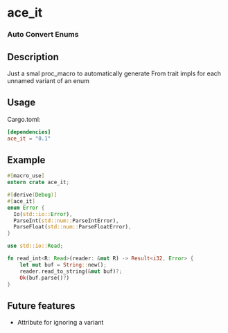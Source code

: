 # ace_it
### Auto Convert Enums
## Description
Just a smal proc_macro to automatically generate From trait impls for each unnamed variant of an enum

## Usage

Cargo.toml:
```toml
[dependencies]
ace_it = "0.1"
```

## Example
```rs
#[macro_use]
extern crate ace_it;

#[derive(Debug)]
#[ace_it]
enum Error {
  Io(std::io::Error),
  ParseInt(std::num::ParseIntError),
  ParseFloat(std::num::ParseFloatError),
}

use std::io::Read;

fn read_int<R: Read>(reader: &mut R) -> Result<i32, Error> {
    let mut buf = String::new();
    reader.read_to_string(&mut buf)?;
    Ok(buf.parse()?)
}
```

## Future features
* Attribute for ignoring a variant
